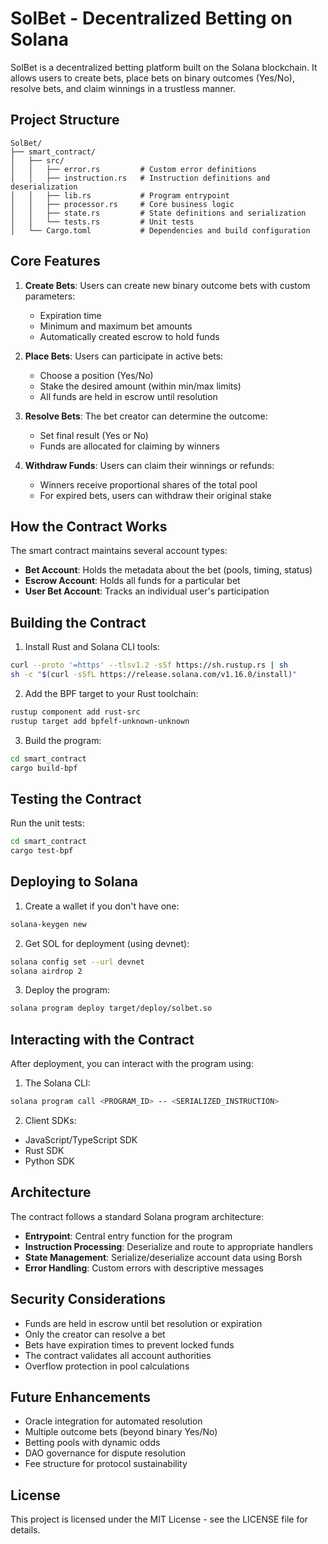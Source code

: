 # SolBet - Decentralized Betting on Solana

SolBet is a decentralized betting platform built on the Solana blockchain. It allows users to create bets, place bets on binary outcomes (Yes/No), resolve bets, and claim winnings in a trustless manner.

## Project Structure

```
SolBet/
├── smart_contract/
│   ├── src/
│   │   ├── error.rs         # Custom error definitions
│   │   ├── instruction.rs   # Instruction definitions and deserialization
│   │   ├── lib.rs           # Program entrypoint
│   │   ├── processor.rs     # Core business logic
│   │   ├── state.rs         # State definitions and serialization
│   │   └── tests.rs         # Unit tests
│   └── Cargo.toml           # Dependencies and build configuration
```

## Core Features

1. **Create Bets**: Users can create new binary outcome bets with custom parameters:
   - Expiration time
   - Minimum and maximum bet amounts
   - Automatically created escrow to hold funds

2. **Place Bets**: Users can participate in active bets:
   - Choose a position (Yes/No)
   - Stake the desired amount (within min/max limits)
   - All funds are held in escrow until resolution

3. **Resolve Bets**: The bet creator can determine the outcome:
   - Set final result (Yes or No)
   - Funds are allocated for claiming by winners

4. **Withdraw Funds**: Users can claim their winnings or refunds:
   - Winners receive proportional shares of the total pool
   - For expired bets, users can withdraw their original stake

## How the Contract Works

The smart contract maintains several account types:
- **Bet Account**: Holds the metadata about the bet (pools, timing, status)
- **Escrow Account**: Holds all funds for a particular bet
- **User Bet Account**: Tracks an individual user's participation

## Building the Contract

1. Install Rust and Solana CLI tools:
```bash
curl --proto '=https' --tlsv1.2 -sSf https://sh.rustup.rs | sh
sh -c "$(curl -sSfL https://release.solana.com/v1.16.0/install)"
```

2. Add the BPF target to your Rust toolchain:
```bash
rustup component add rust-src
rustup target add bpfelf-unknown-unknown
```

3. Build the program:
```bash
cd smart_contract
cargo build-bpf
```

## Testing the Contract

Run the unit tests:
```bash
cd smart_contract
cargo test-bpf
```

## Deploying to Solana

1. Create a wallet if you don't have one:
```bash
solana-keygen new
```

2. Get SOL for deployment (using devnet):
```bash
solana config set --url devnet
solana airdrop 2
```

3. Deploy the program:
```bash
solana program deploy target/deploy/solbet.so
```

## Interacting with the Contract

After deployment, you can interact with the program using:

1. The Solana CLI:
```bash
solana program call <PROGRAM_ID> -- <SERIALIZED_INSTRUCTION>
```

2. Client SDKs:
- JavaScript/TypeScript SDK
- Rust SDK
- Python SDK

## Architecture

The contract follows a standard Solana program architecture:
- **Entrypoint**: Central entry function for the program
- **Instruction Processing**: Deserialize and route to appropriate handlers
- **State Management**: Serialize/deserialize account data using Borsh
- **Error Handling**: Custom errors with descriptive messages

## Security Considerations

- Funds are held in escrow until bet resolution or expiration
- Only the creator can resolve a bet
- Bets have expiration times to prevent locked funds
- The contract validates all account authorities
- Overflow protection in pool calculations

## Future Enhancements

- Oracle integration for automated resolution
- Multiple outcome bets (beyond binary Yes/No)
- Betting pools with dynamic odds
- DAO governance for dispute resolution
- Fee structure for protocol sustainability

## License

This project is licensed under the MIT License - see the LICENSE file for details.
